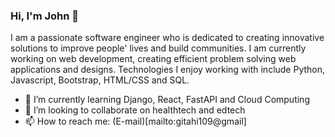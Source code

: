 ### Hi, I'm John 👋

I am a passionate software engineer who is dedicated to creating innovative solutions to improve people' lives and build communities. I am currently working on web development, creating efficient problem solving web applications and designs. Technologies I enjoy working with include Python, Javascript, Bootstrap, HTML/CSS and SQL.

- 🔭 I’m currently learning Django, React, FastAPI and Cloud Computing 
- 👯 I’m looking to collaborate on healthtech and edtech
- 📫 How to reach me: (E-mail)[mailto:gitahi109@gmail]
